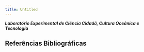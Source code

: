 ```yaml
---
title: Untitled
---
```


***Laboratório Experimental de Ciência Cidadã, Cultura Oceânica e Tecnologia***




## Referências Bibliográficas
